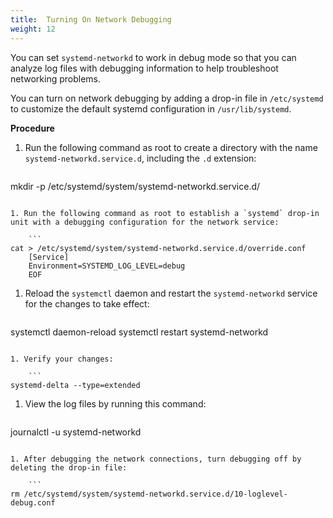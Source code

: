 ```yaml
---
title:  Turning On Network Debugging
weight: 12
---
```


You can set `systemd-networkd` to work in debug mode so that you can analyze log files with debugging information to help troubleshoot networking problems. 

You can turn on network debugging by adding a drop-in file in `/etc/systemd` to customize the default systemd configuration in `/usr/lib/systemd`. 

**Procedure**

1. Run the following command as root to create a directory with the name `systemd-networkd.service.d`, including the `.d` extension:
	
    ```
mkdir -p /etc/systemd/system/systemd-networkd.service.d/
```

1. Run the following command as root to establish a `systemd` drop-in unit with a debugging configuration for the network service:

    ```
cat > /etc/systemd/system/systemd-networkd.service.d/override.conf
	[Service]
	Environment=SYSTEMD_LOG_LEVEL=debug
	EOF
```

1. Reload the `systemctl` daemon and restart the `systemd-networkd` service for the changes to take effect: 
	
    ```
systemctl daemon-reload
	systemctl restart systemd-networkd
```

1. Verify your changes:

    ```
systemd-delta --type=extended
```

1. View the log files by running this command: 
	
    ```
journalctl -u systemd-networkd
```

1. After debugging the network connections, turn debugging off by deleting the drop-in file: 
	
    ```
rm /etc/systemd/system/systemd-networkd.service.d/10-loglevel-debug.conf
```
